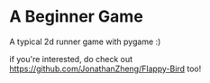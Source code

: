 # A Beginner Game
A typical 2d runner game with pygame :)

if you're interested, do check out https://github.com/JonathanZheng/Flappy-Bird too!

